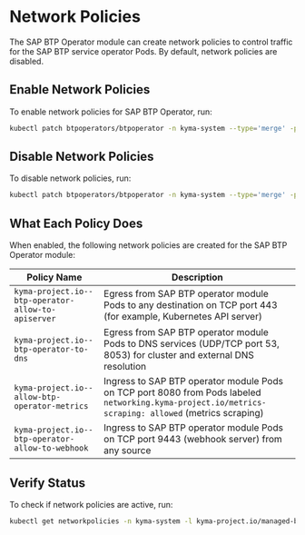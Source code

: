 # Network Policies

The SAP BTP Operator module can create network policies to control traffic for the SAP BTP service operator Pods. By default, network policies are disabled.

## Enable Network Policies

To enable network policies for SAP BTP Operator, run:

```bash
kubectl patch btpoperators/btpoperator -n kyma-system --type='merge' -p='{"spec":{"networkPoliciesEnabled":true}}'
```

## Disable Network Policies

To disable network policies, run:

```bash
kubectl patch btpoperators/btpoperator -n kyma-system --type='merge' -p='{"spec":{"networkPoliciesEnabled":false}}'
```

## What Each Policy Does

When enabled, the following network policies are created for the SAP BTP Operator module:

| Policy Name | Description |
|-------------|----------------|
| `kyma-project.io--btp-operator-allow-to-apiserver` | Egress from SAP BTP operator module Pods to any destination on TCP port 443 (for example, Kubernetes API server) |
| `kyma-project.io--btp-operator-to-dns` | Egress from SAP BTP operator module Pods to DNS services (UDP/TCP port 53, 8053) for cluster and external DNS resolution |
| `kyma-project.io--allow-btp-operator-metrics` | Ingress to SAP BTP operator module Pods on TCP port 8080 from Pods labeled `networking.kyma-project.io/metrics-scraping: allowed` (metrics scraping) |
| `kyma-project.io--btp-operator-allow-to-webhook` | Ingress to SAP BTP operator module Pods on TCP port 9443 (webhook server) from any source |

## Verify Status

To check if network policies are active, run:

```bash
kubectl get networkpolicies -n kyma-system -l kyma-project.io/managed-by=btp-manager
```
